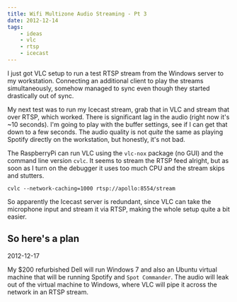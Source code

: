 ```yaml
---
title: Wifi Multizone Audio Streaming - Pt 3
date: 2012-12-14
tags:
    - ideas
    - vlc
    - rtsp
    - icecast
---
```


I just got VLC setup to run a test RTSP stream from the Windows server to my workstation.  Connecting an additional client to play the streams simultaneously, somehow managed to sync even though they started drastically out of sync.

<!-- more -->

My next test was to run my Icecast stream, grab that in VLC and stream that over RTSP, which worked.  There is significant lag in the audio (right now it's ~10 seconds).  I'm going to play with the buffer settings, see if I can get that down to a few seconds.  The audio quality is not *quite* the same as playing Spotify directly on the workstation, but honestly, it's not bad.

The RaspberryPi can run VLC using the `vlc-nox` package (no GUI) and the command line version `cvlc`.  It seems to stream the RTSP feed alright, but as soon as I turn on the debugger it uses too much CPU and the stream skips and stutters.

`cvlc --network-caching=1000 rtsp://apollo:8554/stream`

So apparently the Icecast server is redundant, since VLC can take the microphone input and stream it via RTSP, making the whole setup quite a bit easier.


## So here's a plan ##
2012-12-17

My $200 refurbished Dell will run Windows 7 and also an Ubuntu virtual machine that will be running Spotify and `Spot Commander`.  The audio will leak out of the virtual machine to Windows, where VLC will pipe it across the network in an RTSP stream.
